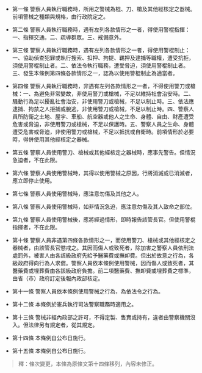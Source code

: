 * 第一條 警察人員執行職務時，所用之警械為棍、刀、槍及其他經核定之器械。前項警械之種類與規格，由行政院定之。

* 第二條 警察人員執行職務時，遇有左列各款情形之一者，得使用警棍指揮：一、指揮交通。二、疏導群眾。三、戒備意外。

* 第三條 警察人員執行職務時，遇有左列各款情形之一者，得使用警棍制止：一、協助偵查犯罪或執行搜索、扣押、拘提、羈押及逮捕等職權，遭受抗拒，須使用警棍制止者。二、依法令執行職務，遭受脅迫，須使用警棍制止者。三、發生本條例第四條各款情形之一，認為以使用警棍制止為適當者。

* 第四條 警察人員執行職務時，非遇有左列各款情形之一者，不得使用警刀或槍械：一、為避免非常變故，非使用警刀或槍械，不足以維持社會治安時。二、騷動行為足以擾亂社會治安，非使用警刀或槍械，不足以制止時。三、依法應逮捕、拘禁之人拒捕或脫逃，非使用警刀或槍械，不足以制止時。四、警察人員所防衛之土地、屋宇、車船、航空器或他人之生命、身體、自由、財產遭受危害或脅迫，非使用警刀或槍械，不足以保護時。五、警察人員之生命、身體遭受危害或脅迫，非使用警刀或槍械，不足以抵抗或自衛時。前項情形於必要時，得併使用其他經核定之器械。

* 第五條 警察人員使用警刀、槍械或其他經核定之器械時，應事先警告。但情況急迫者，不在此限。

* 第六條 警察人員使用警械時，其得以使用警械之原因，行將消滅或已消滅者，應立即停止使用。

* 第七條 警察人員使用警械時，應注意勿傷及其他之人。

* 第八條 警察人員使用警械時，如非情況急迫，應注意勿傷及其人致命之部位。

* 第九條 警察人員使用警械後，應將經過情形，即時報告該管長官。但使用警棍指揮者，不在此限。

* 第十條 警察人員非遇第四條各款情形之一，而使用警刀、槍械或其他經核定之器械者，由該管長官懲戒之。其因而傷人或致死者，除加害之警察人員依刑法處罰外，被害人由各該級政府先給予醫藥費或撫卹費。但出於故意之行為，各級政府得向行為人求償。警察人員依本條例使用警械，因而傷人或致死者，其醫藥費或埋葬費由各該級政府負擔。前二項醫藥費、撫卹費或埋葬費之標準，由省（市）政府訂定後報內政部核定。

* 第十一條 警察人員依本條例使用警械之行為，為依法令之行為。

* 第十二條 本條例於憲兵執行司法警察職務時適用之。

* 第十三條 警械非經內政部之許可，不得定製、售賣或持有，違者由警察機關沒入。但法律另有規定者，從其規定。

* 第十四條 本條例自公布日施行。

* 第十五條 本條例自公布日施行。

> 釋：條次變更，本條為原條文第十四條移列，內容未修正。

